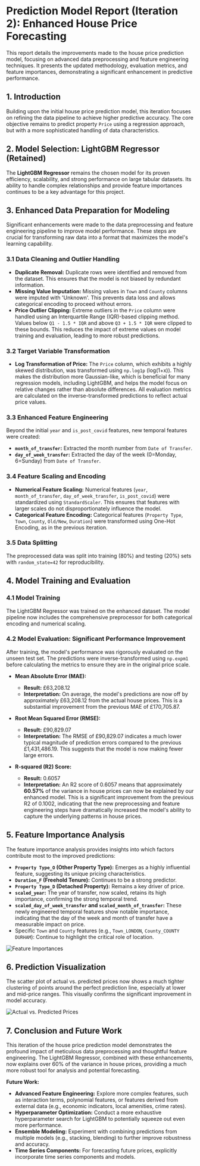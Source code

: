 # Prediction Model Report (Iteration 2): Enhanced House Price Forecasting

This report details the improvements made to the house price prediction model, focusing on advanced data preprocessing and feature engineering techniques. It presents the updated methodology, evaluation metrics, and feature importances, demonstrating a significant enhancement in predictive performance.

## 1. Introduction

Building upon the initial house price prediction model, this iteration focuses on refining the data pipeline to achieve higher predictive accuracy. The core objective remains to predict property `Price` using a regression approach, but with a more sophisticated handling of data characteristics.

## 2. Model Selection: LightGBM Regressor (Retained)

The **LightGBM Regressor** remains the chosen model for its proven efficiency, scalability, and strong performance on large tabular datasets. Its ability to handle complex relationships and provide feature importances continues to be a key advantage for this project.

## 3. Enhanced Data Preparation for Modeling

Significant enhancements were made to the data preprocessing and feature engineering pipeline to improve model performance. These steps are crucial for transforming raw data into a format that maximizes the model's learning capability.

### 3.1 Data Cleaning and Outlier Handling

*   **Duplicate Removal:** Duplicate rows were identified and removed from the dataset. This ensures that the model is not biased by redundant information.
*   **Missing Value Imputation:** Missing values in `Town` and `County` columns were imputed with 'Unknown'. This prevents data loss and allows categorical encoding to proceed without errors.
*   **Price Outlier Clipping:** Extreme outliers in the `Price` column were handled using an Interquartile Range (IQR)-based clipping method. Values below `Q1 - 1.5 * IQR` and above `Q3 + 1.5 * IQR` were clipped to these bounds. This reduces the impact of extreme values on model training and evaluation, leading to more robust predictions.

### 3.2 Target Variable Transformation

*   **Log Transformation of Price:** The `Price` column, which exhibits a highly skewed distribution, was transformed using `np.log1p` (log(1+x)). This makes the distribution more Gaussian-like, which is beneficial for many regression models, including LightGBM, and helps the model focus on relative changes rather than absolute differences. All evaluation metrics are calculated on the inverse-transformed predictions to reflect actual price values.

### 3.3 Enhanced Feature Engineering

Beyond the initial `year` and `is_post_covid` features, new temporal features were created:

*   **`month_of_transfer`:** Extracted the month number from `Date of Transfer`.
*   **`day_of_week_transfer`:** Extracted the day of the week (0=Monday, 6=Sunday) from `Date of Transfer`.

### 3.4 Feature Scaling and Encoding

*   **Numerical Feature Scaling:** Numerical features (`year`, `month_of_transfer`, `day_of_week_transfer`, `is_post_covid`) were standardized using `StandardScaler`. This ensures that features with larger scales do not disproportionately influence the model.
*   **Categorical Feature Encoding:** Categorical features (`Property Type`, `Town`, `County`, `Old/New`, `Duration`) were transformed using One-Hot Encoding, as in the previous iteration.

### 3.5 Data Splitting

The preprocessed data was split into training (80%) and testing (20%) sets with `random_state=42` for reproducibility.

## 4. Model Training and Evaluation

### 4.1 Model Training

The LightGBM Regressor was trained on the enhanced dataset. The model pipeline now includes the comprehensive preprocessor for both categorical encoding and numerical scaling.

### 4.2 Model Evaluation: Significant Performance Improvement

After training, the model's performance was rigorously evaluated on the unseen test set. The predictions were inverse-transformed using `np.expm1` before calculating the metrics to ensure they are in the original price scale.

*   **Mean Absolute Error (MAE):**
    *   **Result:** £63,208.12
    *   **Interpretation:** On average, the model's predictions are now off by approximately £63,208.12 from the actual house prices. This is a substantial improvement from the previous MAE of £170,705.87.

*   **Root Mean Squared Error (RMSE):**
    *   **Result:** £90,829.07
    *   **Interpretation:** The RMSE of £90,829.07 indicates a much lower typical magnitude of prediction errors compared to the previous £1,431,486.19. This suggests that the model is now making fewer large errors.

*   **R-squared (R2) Score:**
    *   **Result:** 0.6057
    *   **Interpretation:** An R2 score of 0.6057 means that approximately **60.57%** of the variance in house prices can now be explained by our enhanced model. This is a significant improvement from the previous R2 of 0.1002, indicating that the new preprocessing and feature engineering steps have dramatically increased the model's ability to capture the underlying patterns in house prices.

## 5. Feature Importance Analysis

The feature importance analysis provides insights into which factors contribute most to the improved predictions:

*   **`Property Type_O` (Other Property Type):** Emerges as a highly influential feature, suggesting its unique pricing characteristics.
*   **`Duration_F` (Freehold Tenure):** Continues to be a strong predictor.
*   **`Property Type_D` (Detached Property):** Remains a key driver of price.
*   **`scaled_year`:** The year of transfer, now scaled, retains its high importance, confirming the strong temporal trend.
*   **`scaled_day_of_week_transfer` and `scaled_month_of_transfer`:** These newly engineered temporal features show notable importance, indicating that the day of the week and month of transfer have a measurable impact on price.
*   Specific `Town` and `County` features (e.g., `Town_LONDON`, `County_COUNTY DURHAM`): Continue to highlight the critical role of location.

![Feature Importances](reports/feature_importances.png)

## 6. Prediction Visualization

The scatter plot of actual vs. predicted prices now shows a much tighter clustering of points around the perfect prediction line, especially at lower and mid-price ranges. This visually confirms the significant improvement in model accuracy.

![Actual vs. Predicted Prices](reports/actual_vs_predicted_prices.png)

## 7. Conclusion and Future Work

This iteration of the house price prediction model demonstrates the profound impact of meticulous data preprocessing and thoughtful feature engineering. The LightGBM Regressor, combined with these enhancements, now explains over 60% of the variance in house prices, providing a much more robust tool for analysis and potential forecasting.

**Future Work:**

*   **Advanced Feature Engineering:** Explore more complex features, such as interaction terms, polynomial features, or features derived from external data (e.g., economic indicators, local amenities, crime rates).
*   **Hyperparameter Optimization:** Conduct a more exhaustive hyperparameter search for LightGBM to potentially squeeze out even more performance.
*   **Ensemble Modeling:** Experiment with combining predictions from multiple models (e.g., stacking, blending) to further improve robustness and accuracy.
*   **Time Series Components:** For forecasting future prices, explicitly incorporate time series components and models.
